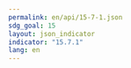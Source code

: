 ```yaml
---
permalink: en/api/15-7-1.json
sdg_goal: 15
layout: json_indicator
indicator: "15.7.1"
lang: en
---
```

